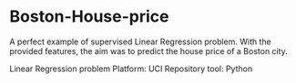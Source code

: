 # Boston-House-price

A perfect example of supervised Linear Regression problem. With the provided features, the aim was to predict the house price of a Boston city.

Linear Regression problem
Platform: UCI Repository
tool: Python
